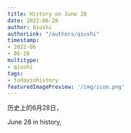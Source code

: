 ```yaml
---
title: History on June 28
date: 2022-06-28
author: Qiushi 
authorLink: "/authors/qiushi"
timestamp: 
- 2022-06
- 06-28
multitype: 
- qiushi
tags: 
- todayinhistory
featuredImagePreview: '/img/icon.png'
---
```









历史上的6月28日，

June 28 in history, 

<!--more-->

